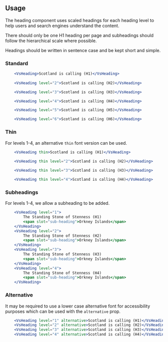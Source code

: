 ## Usage
The heading component uses scaled headings for each heading level to help users and search 
engines understand the content. 

There should only be one H1 heading per page and 
subheadings should follow the hierarchical scale where possible. 

Headings should be written in sentence case and be kept short and simple. 

### Standard
```jsx
    <VsHeading>Scotland is calling (H1)</VsHeading>
    
    <VsHeading level="2">Scotland is calling (H2)</VsHeading>

    <VsHeading level="3">Scotland is calling (H3)</VsHeading>

    <VsHeading level="4">Scotland is calling (H4)</VsHeading>

    <VsHeading level="5">Scotland is calling (H5)</VsHeading>

    <VsHeading level="6">Scotland is calling (H6)</VsHeading>

```

### Thin
For levels 1-4, an alternative `thin` font version can be used.
```jsx
    <VsHeading thin>Scotland is calling (H1)</VsHeading>
    
    <VsHeading thin level="2">Scotland is calling (H2)</VsHeading>

    <VsHeading thin level="3">Scotland is calling (H3)</VsHeading>

    <VsHeading thin level="4">Scotland is calling (H4)</VsHeading>

```

### Subheadings
For levels 1-4, we allow a subheading to be added. 
```jsx
    <VsHeading level="1">
        The Standing Stone of Stenness (H1)
        <span slot="sub-heading">Orkney Islands</span>
    </VsHeading>
    <VsHeading level="2">
        The Standing Stone of Stenness (H2)
        <span slot="sub-heading">Orkney Islands</span>
    </VsHeading>
    <VsHeading level="3">
        The Standing Stone of Stenness (H3)
        <span slot="sub-heading">Orkney Islands</span>
    </VsHeading>
    <VsHeading level="4">
        The Standing Stone of Stenness (H4)
        <span slot="sub-heading">Orkney Islands</span>
    </VsHeading>
```

### Alternative
It may be required to use a lower case alternative font for accessibility purposes 
which can be used with the `alternative` prop.
```jsx
    <VsHeading level="1" alternative>Scotland is calling (H1)</VsHeading>
    <VsHeading level="2" alternative>Scotland is calling (H2)</VsHeading>
    <VsHeading level="3" alternative>Scotland is calling (H3)</VsHeading>
    <VsHeading level="4" alternative>Scotland is calling (H4)</VsHeading>
```
